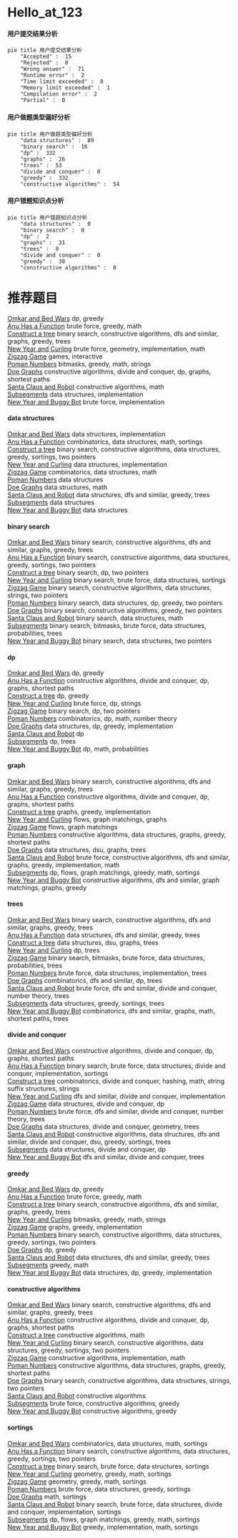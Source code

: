 # Hello_at_123
<!-- tabs:start -->
#### **用户提交结果分析**

```mermaid
pie title 用户提交结果分析
    "Accepted" :  15
    "Rejected" :  0
    "Wrong answer" :  71
    "Runtime error" :  2
    "Time limit exceeded" :  8
    "Memory limit exceeded" :  1
    "Compilation error" :  2
    "Partial" :  0
```
#### **用户做题类型偏好分析**

```mermaid
pie title 用户做题类型偏好分析
    "data structures" :  89
    "binary search" :  16
    "dp" :  332
    "graphs" :  26
    "trees" :  53
    "divide and conquer" :  0
    "greedy" :  332
    "constructive algorithms" :  54
```
#### **用户错题知识点分析**

```mermaid
pie title 用户错题知识点分析
    "data structures" :  0
    "binary search" :  0
    "dp" :  2
    "graphs" :  31
    "trees" :  0
    "divide and conquer" :  0
    "greedy" :  38
    "constructive algorithms" :  0
```
<!-- tabs:end -->
# 推荐题目
[Omkar and Bed Wars](http://codeforces.com/problemset/problem/1392/D)		dp,
                        greedy		  
[Anu Has a Function](https://codeforces.com/contest/1300/problem/C)		brute force,
                        greedy,
                        math		  
[Construct a tree](http://codeforces.com/problemset/problem/1098/C)		binary search,
                        constructive algorithms,
                        dfs and similar,
                        graphs,
                        greedy,
                        trees		  
[New Year and Curling](http://codeforces.com/problemset/problem/908/C)		brute force,
                        geometry,
                        implementation,
                        math		  
[Zigzag Game](http://codeforces.com/problemset/problem/1147/F)		games,
                        interactive		  
[Poman Numbers](https://codeforces.com/contest/1465/problem/E)		bitmasks,
                        greedy,
                        math,
                        strings		  
[Doe Graphs](http://codeforces.com/problemset/problem/232/C)		constructive algorithms,
                        divide and conquer,
                        dp,
                        graphs,
                        shortest paths		  
[Santa Claus and Robot](http://codeforces.com/problemset/problem/748/C)		constructive algorithms,
                        math		  
[Subsegments](http://codeforces.com/problemset/problem/69/E)		data structures,
                        implementation		  
[New Year and Buggy Bot](http://codeforces.com/problemset/problem/908/B)		brute force,
                        implementation		  
<!-- tabs:start -->
#### **data structures**
[Omkar and Bed Wars](http://codeforces.com/problemset/problem/69/E)		data structures,
                        implementation		  
[Anu Has a Function](http://codeforces.com/problemset/problem/1167/F)		combinatorics,
                        data structures,
                        math,
                        sortings		  
[Construct a tree](http://codeforces.com/problemset/problem/1342/D)		binary search,
                        constructive algorithms,
                        data structures,
                        greedy,
                        sortings,
                        two pointers		  
[New Year and Curling](http://codeforces.com/problemset/problem/878/B)		data structures,
                        implementation		  
[Zigzag Game](http://codeforces.com/problemset/problem/1037/F)		combinatorics,
                        data structures,
                        math		  
[Poman Numbers](http://codeforces.com/problemset/problem/1045/G)		data structures		  
[Doe Graphs](http://codeforces.com/problemset/problem/903/D)		data structures,
                        math		  
[Santa Claus and Robot](http://codeforces.com/problemset/problem/1452/G)		data structures,
                        dfs and similar,
                        greedy,
                        trees		  
[Subsegments](http://codeforces.com/problemset/problem/295/E)		data structures		  
[New Year and Buggy Bot](http://codeforces.com/problemset/problem/420/D)		data structures		  
#### **binary search**
[Omkar and Bed Wars](http://codeforces.com/problemset/problem/1098/C)		binary search,
                        constructive algorithms,
                        dfs and similar,
                        graphs,
                        greedy,
                        trees		  
[Anu Has a Function](http://codeforces.com/problemset/problem/1342/D)		binary search,
                        constructive algorithms,
                        data structures,
                        greedy,
                        sortings,
                        two pointers		  
[Construct a tree](http://codeforces.com/problemset/problem/180/E)		binary search,
                        dp,
                        two pointers		  
[New Year and Curling](http://codeforces.com/problemset/problem/1198/B)		binary search,
                        brute force,
                        data structures,
                        sortings		  
[Zigzag Game](https://codeforces.com/contest/1291/problem/D)		binary search,
                        constructive algorithms,
                        data structures,
                        strings,
                        two pointers		  
[Poman Numbers](http://codeforces.com/problemset/problem/1492/C)		binary search,
                        data structures,
                        dp,
                        greedy,
                        two pointers		  
[Doe Graphs](http://codeforces.com/problemset/problem/1463/D)		binary search,
                        constructive algorithms,
                        greedy,
                        two pointers		  
[Santa Claus and Robot](http://codeforces.com/problemset/problem/1490/G)		binary search,
                        data structures,
                        math		  
[Subsegments](http://codeforces.com/problemset/problem/1479/D)		binary search,
                        bitmasks,
                        brute force,
                        data structures,
                        probabilities,
                        trees		  
[New Year and Buggy Bot](http://codeforces.com/problemset/problem/1436/E)		binary search,
                        data structures,
                        two pointers		  
#### **dp**
[Omkar and Bed Wars](http://codeforces.com/problemset/problem/1392/D)		dp,
                        greedy		  
[Anu Has a Function](http://codeforces.com/problemset/problem/232/C)		constructive algorithms,
                        divide and conquer,
                        dp,
                        graphs,
                        shortest paths		  
[Construct a tree](http://codeforces.com/problemset/problem/1207/C)		dp,
                        greedy		  
[New Year and Curling](http://codeforces.com/problemset/problem/798/B)		brute force,
                        dp,
                        strings		  
[Zigzag Game](http://codeforces.com/problemset/problem/180/E)		binary search,
                        dp,
                        two pointers		  
[Poman Numbers](http://codeforces.com/problemset/problem/839/D)		combinatorics,
                        dp,
                        math,
                        number theory		  
[Doe Graphs](http://codeforces.com/problemset/problem/1278/C)		data structures,
                        dp,
                        greedy,
                        implementation		  
[Santa Claus and Robot](http://codeforces.com/problemset/problem/687/C)		dp		  
[Subsegments](http://codeforces.com/problemset/problem/512/D)		dp,
                        trees		  
[New Year and Buggy Bot](http://codeforces.com/problemset/problem/908/D)		dp,
                        math,
                        probabilities		  
#### **graph**
[Omkar and Bed Wars](http://codeforces.com/problemset/problem/1098/C)		binary search,
                        constructive algorithms,
                        dfs and similar,
                        graphs,
                        greedy,
                        trees		  
[Anu Has a Function](http://codeforces.com/problemset/problem/232/C)		constructive algorithms,
                        divide and conquer,
                        dp,
                        graphs,
                        shortest paths		  
[Construct a tree](http://codeforces.com/problemset/problem/908/F)		graphs,
                        greedy,
                        implementation		  
[New Year and Curling](http://codeforces.com/problemset/problem/1070/I)		flows,
                        graph matchings,
                        graphs		  
[Zigzag Game](http://codeforces.com/problemset/problem/103/E)		flows,
                        graph matchings		  
[Poman Numbers](http://codeforces.com/problemset/problem/525/D)		constructive algorithms,
                        data structures,
                        graphs,
                        greedy,
                        shortest paths		  
[Doe Graphs](http://codeforces.com/problemset/problem/1278/D)		data structures,
                        dsu,
                        graphs,
                        trees		  
[Santa Claus and Robot](http://codeforces.com/problemset/problem/1487/C)		brute force,
                        constructive algorithms,
                        dfs and similar,
                        graphs,
                        greedy,
                        implementation,
                        math		  
[Subsegments](http://codeforces.com/problemset/problem/1437/C)		dp,
                        flows,
                        graph matchings,
                        greedy,
                        math,
                        sortings		  
[New Year and Buggy Bot](http://codeforces.com/problemset/problem/1470/D)		constructive algorithms,
                        dfs and similar,
                        graph matchings,
                        graphs,
                        greedy		  
#### **trees**
[Omkar and Bed Wars](http://codeforces.com/problemset/problem/1098/C)		binary search,
                        constructive algorithms,
                        dfs and similar,
                        graphs,
                        greedy,
                        trees		  
[Anu Has a Function](http://codeforces.com/problemset/problem/1452/G)		data structures,
                        dfs and similar,
                        greedy,
                        trees		  
[Construct a tree](http://codeforces.com/problemset/problem/1278/D)		data structures,
                        dsu,
                        graphs,
                        trees		  
[New Year and Curling](http://codeforces.com/problemset/problem/512/D)		dp,
                        trees		  
[Zigzag Game](http://codeforces.com/problemset/problem/1479/D)		binary search,
                        bitmasks,
                        brute force,
                        data structures,
                        probabilities,
                        trees		  
[Poman Numbers](http://codeforces.com/problemset/problem/1511/C)		brute force,
                        data structures,
                        implementation,
                        trees		  
[Doe Graphs](http://codeforces.com/problemset/problem/1499/F)		combinatorics,
                        dfs and similar,
                        dp,
                        trees		  
[Santa Claus and Robot](http://codeforces.com/problemset/problem/1491/E)		brute force,
                        dfs and similar,
                        divide and conquer,
                        number theory,
                        trees		  
[Subsegments](http://codeforces.com/problemset/problem/1466/D)		data structures,
                        greedy,
                        sortings,
                        trees		  
[New Year and Buggy Bot](http://codeforces.com/problemset/problem/1495/D)		combinatorics,
                        dfs and similar,
                        graphs,
                        math,
                        shortest paths,
                        trees		  
#### **divide and conquer**
[Omkar and Bed Wars](http://codeforces.com/problemset/problem/232/C)		constructive algorithms,
                        divide and conquer,
                        dp,
                        graphs,
                        shortest paths		  
[Anu Has a Function](http://codeforces.com/problemset/problem/1461/D)		binary search,
                        brute force,
                        data structures,
                        divide and conquer,
                        implementation,
                        sortings		  
[Construct a tree](http://codeforces.com/problemset/problem/1466/G)		combinatorics,
                        divide and conquer,
                        hashing,
                        math,
                        string suffix structures,
                        strings		  
[New Year and Curling](http://codeforces.com/problemset/problem/1490/D)		dfs and similar,
                        divide and conquer,
                        implementation		  
[Zigzag Game](https://codeforces.com/contest/1483/problem/C)		data structures,
                        divide and conquer,
                        dp		  
[Poman Numbers](http://codeforces.com/problemset/problem/1491/E)		brute force,
                        dfs and similar,
                        divide and conquer,
                        number theory,
                        trees		  
[Doe Graphs](http://codeforces.com/problemset/problem/1303/G)		data structures,
                        divide and conquer,
                        geometry,
                        trees		  
[Santa Claus and Robot](http://codeforces.com/problemset/problem/1494/D)		constructive algorithms,
                        data structures,
                        dfs and similar,
                        divide and conquer,
                        dsu,
                        greedy,
                        sortings,
                        trees		  
[Subsegments](http://codeforces.com/problemset/problem/1482/E)		data structures,
                        divide and conquer,
                        dp		  
[New Year and Buggy Bot](http://codeforces.com/problemset/problem/566/C)		dfs and similar,
                        divide and conquer,
                        trees		  
#### **greedy**
[Omkar and Bed Wars](http://codeforces.com/problemset/problem/1392/D)		dp,
                        greedy		  
[Anu Has a Function](https://codeforces.com/contest/1300/problem/C)		brute force,
                        greedy,
                        math		  
[Construct a tree](http://codeforces.com/problemset/problem/1098/C)		binary search,
                        constructive algorithms,
                        dfs and similar,
                        graphs,
                        greedy,
                        trees		  
[New Year and Curling](https://codeforces.com/contest/1465/problem/E)		bitmasks,
                        greedy,
                        math,
                        strings		  
[Zigzag Game](http://codeforces.com/problemset/problem/908/F)		graphs,
                        greedy,
                        implementation		  
[Poman Numbers](http://codeforces.com/problemset/problem/1342/D)		binary search,
                        constructive algorithms,
                        data structures,
                        greedy,
                        sortings,
                        two pointers		  
[Doe Graphs](http://codeforces.com/problemset/problem/1207/C)		dp,
                        greedy		  
[Santa Claus and Robot](http://codeforces.com/problemset/problem/1452/G)		data structures,
                        dfs and similar,
                        greedy,
                        trees		  
[Subsegments](http://codeforces.com/problemset/problem/282/B)		greedy,
                        math		  
[New Year and Buggy Bot](http://codeforces.com/problemset/problem/1278/C)		data structures,
                        dp,
                        greedy,
                        implementation		  
#### **constructive algorithms**
[Omkar and Bed Wars](http://codeforces.com/problemset/problem/1098/C)		binary search,
                        constructive algorithms,
                        dfs and similar,
                        graphs,
                        greedy,
                        trees		  
[Anu Has a Function](http://codeforces.com/problemset/problem/232/C)		constructive algorithms,
                        divide and conquer,
                        dp,
                        graphs,
                        shortest paths		  
[Construct a tree](http://codeforces.com/problemset/problem/748/C)		constructive algorithms,
                        math		  
[New Year and Curling](http://codeforces.com/problemset/problem/1342/D)		binary search,
                        constructive algorithms,
                        data structures,
                        greedy,
                        sortings,
                        two pointers		  
[Zigzag Game](http://codeforces.com/problemset/problem/746/C)		constructive algorithms,
                        implementation,
                        math		  
[Poman Numbers](http://codeforces.com/problemset/problem/525/D)		constructive algorithms,
                        data structures,
                        graphs,
                        greedy,
                        shortest paths		  
[Doe Graphs](https://codeforces.com/contest/1291/problem/D)		binary search,
                        constructive algorithms,
                        data structures,
                        strings,
                        two pointers		  
[Santa Claus and Robot](http://codeforces.com/problemset/problem/805/B)		constructive algorithms		  
[Subsegments](http://codeforces.com/problemset/problem/1364/C)		brute force,
                        constructive algorithms,
                        greedy		  
[New Year and Buggy Bot](http://codeforces.com/problemset/problem/1493/A)		constructive algorithms,
                        greedy		  
#### **sortings**
[Omkar and Bed Wars](http://codeforces.com/problemset/problem/1167/F)		combinatorics,
                        data structures,
                        math,
                        sortings		  
[Anu Has a Function](http://codeforces.com/problemset/problem/1342/D)		binary search,
                        constructive algorithms,
                        data structures,
                        greedy,
                        sortings,
                        two pointers		  
[Construct a tree](http://codeforces.com/problemset/problem/1198/B)		binary search,
                        brute force,
                        data structures,
                        sortings		  
[New Year and Curling](https://codeforces.com/contest/1496/problem/C)		geometry,
                        greedy,
                        math,
                        sortings		  
[Zigzag Game](http://codeforces.com/problemset/problem/1495/A)		geometry,
                        greedy,
                        math,
                        sortings		  
[Poman Numbers](http://codeforces.com/problemset/problem/1497/A)		brute force,
                        data structures,
                        greedy,
                        sortings		  
[Doe Graphs](http://codeforces.com/problemset/problem/1427/A)		math,
                        sortings		  
[Santa Claus and Robot](http://codeforces.com/problemset/problem/1461/D)		binary search,
                        brute force,
                        data structures,
                        divide and conquer,
                        implementation,
                        sortings		  
[Subsegments](http://codeforces.com/problemset/problem/1437/C)		dp,
                        flows,
                        graph matchings,
                        greedy,
                        math,
                        sortings		  
[New Year and Buggy Bot](http://codeforces.com/problemset/problem/1473/A)		greedy,
                        implementation,
                        math,
                        sortings		  
<!-- tabs:end -->
